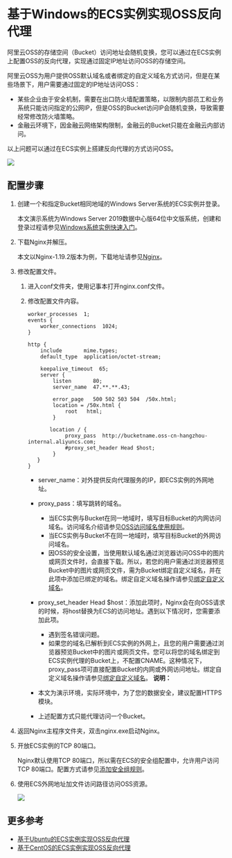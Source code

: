 # 基于Windows的ECS实例实现OSS反向代理

阿里云OSS的存储空间（Bucket）访问地址会随机变换，您可以通过在ECS实例上配置OSS的反向代理，实现通过固定IP地址访问OSS的存储空间。

阿里云OSS为用户提供OSS默认域名或者绑定的自定义域名方式访问，但是在某些场景下，用户需要通过固定的IP地址访问OSS：

-   某些企业由于安全机制，需要在出口防火墙配置策略，以限制内部员工和业务系统只能访问指定的公网IP，但是OSS的Bucket访问IP会随机变换，导致需要经常修改防火墙策略。
-   金融云环境下，因金融云网络架构限制，金融云的Bucket只能在金融云内部访问。

以上问题可以通过在ECS实例上搭建反向代理的方式访问OSS。

![](https://static-aliyun-doc.oss-accelerate.aliyuncs.com/assets/img/zh-CN/1554449951/p38572.png)

## 配置步骤

1.  创建一个和指定Bucket相同地域的Windows Server系统的ECS实例并登录。

    本文演示系统为Windows Server 2019数据中心版64位中文版系统，创建和登录过程请参见[Windows系统实例快速入门](/intl.zh-CN/快速入门/通过控制台创建实例（详细版）/Windows系统实例快速入门.md)。

2.  下载Nginx并解压。

    本文以Nginx-1.19.2版本为例，下载地址请参见[Nginx](http://nginx.org/en/download.html)。

3.  修改配置文件。

    1.  进入conf文件夹，使用记事本打开nginx.conf文件。

    2.  修改配置文件内容。

        ```
        worker_processes  1;
        events {
            worker_connections  1024;
        }
        
        http {
            include       mime.types;
            default_type  application/octet-stream;
        
            keepalive_timeout  65;
            server {
                listen       80;
                server_name  47.**.**.43;
        
                error_page   500 502 503 504  /50x.html;
                location = /50x.html {
                    root   html;
                }
        
               location / {
                    proxy_pass  http://bucketname.oss-cn-hangzhou-internal.aliyuncs.com;
                    #proxy_set_header Head $host;
                }
           }
        }
        ```

        -   server\_name：对外提供反向代理服务的IP，即ECS实例的外网地址。
        -   proxy\_pass：填写跳转的域名。
            -   当ECS实例与Bucket在同一地域时，填写目标Bucket的内网访问域名。访问域名介绍请参见[OSS访问域名使用规则](/intl.zh-CN/开发指南/访问域名（Endpoint）/OSS访问域名使用规则.md)。
            -   当ECS实例与Bucket不在同一地域时，填写目标Bucket的外网访问域名。
            -   因OSS的安全设置，当使用默认域名通过浏览器访问OSS中的图片或网页文件时，会直接下载。所以，若您的用户需通过浏览器预览Bucket中的图片或网页文件，需为Bucket绑定自定义域名，并在此项中添加已绑定的域名。绑定自定义域名操作请参见[绑定自定义域名](/intl.zh-CN/控制台用户指南/存储空间管理/管理域名/绑定自定义域名.md)。
        -   proxy\_set\_header Head $host：添加此项时，Nginx会在向OSS请求的时候，将host替换为ECS的访问地址。遇到以下情况时，您需要添加此项。
            -   遇到签名错误问题。
            -   如果您的域名已解析到ECS实例的外网上，且您的用户需要通过浏览器预览Bucket中的图片或网页文件。您可以将您的域名绑定到ECS实例代理的Bucket上，不配置CNAME。这种情况下，proxy\_pass项可直接配置Bucket的内网或外网访问地址。绑定自定义域名操作请参见[绑定自定义域名](/intl.zh-CN/控制台用户指南/存储空间管理/管理域名/绑定自定义域名.md)。
        **说明：**

        -   本文为演示环境，实际环境中，为了您的数据安全，建议配置HTTPS模块。
        -   上述配置方式只能代理访问一个Bucket。
4.  返回Nginx主程序文件夹，双击nginx.exe启动Nginx。

5.  开放ECS实例的TCP 80端口。

    Nginx默认使用TCP 80端口，所以需在ECS的安全组配置中，允许用户访问TCP 80端口。配置方式请参见[添加安全组规则](/intl.zh-CN/安全/安全组/添加安全组规则.md)。

6.  使用ECS外网地址加文件访问路径访问OSS资源。

    ![](https://static-aliyun-doc.oss-accelerate.aliyuncs.com/assets/img/zh-CN/1554449951/p38588.png)


## 更多参考

-   [基于Ubuntu的ECS实例实现OSS反向代理](/intl.zh-CN/最佳实践/使用ECS实例反向代理OSS/基于Ubuntu的ECS实例实现OSS反向代理.md)
-   [基于CentOS的ECS实例实现OSS反向代理](/intl.zh-CN/最佳实践/使用ECS实例反向代理OSS/基于CentOS的ECS实例实现OSS反向代理.md)

